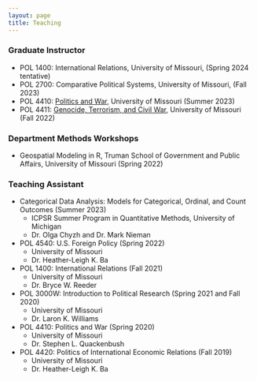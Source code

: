 ```yaml
---
layout: page
title: Teaching
---
```

### Graduate Instructor 
- POL 1400: International Relations, University of Missouri, (Spring 2024 tentative)
- POL 2700: Comparative Political Systems, University of Missouri, (Fall 2023) 
- POL 4410: [Politics and War](https://heatherkopp.github.io/files/KoppSUM23POL4410Syllabus.pdf), University of Missouri (Summer 2023)
- POL 4411: [Genocide, Terrorism, and Civil War](https://heatherkopp.github.io/files/KoppF22POL4411Syllabus.pdf), University of Missouri (Fall 2022)

### Department Methods Workshops
- Geospatial Modeling in R, Truman School of Government and Public Affairs, University of Missouri (Spring 2022)

### Teaching Assistant 
- Categorical Data Analysis: Models for Categorical, Ordinal, and Count Outcomes (Summer 2023)
    - ICPSR Summer Program in Quantitative Methods, University of Michigan
    - Dr. Olga Chyzh and Dr. Mark Nieman
- POL 4540: U.S. Foreign Policy (Spring 2022)
    - University of Missouri
    - Dr. Heather-Leigh K. Ba
- POL 1400: International Relations (Fall 2021)
    - University of Missouri
    - Dr. Bryce W. Reeder
- POL 3000W: Introduction to Political Research (Spring 2021 and Fall 2020)
    - University of Missouri
    - Dr. Laron K. Williams
- POL 4410: Politics and War (Spring 2020)
    - University of Missouri
    - Dr. Stephen L. Quackenbush
- POL 4420: Politics of International Economic Relations (Fall 2019)
    - University of Missouri
    - Dr. Heather-Leigh K. Ba

